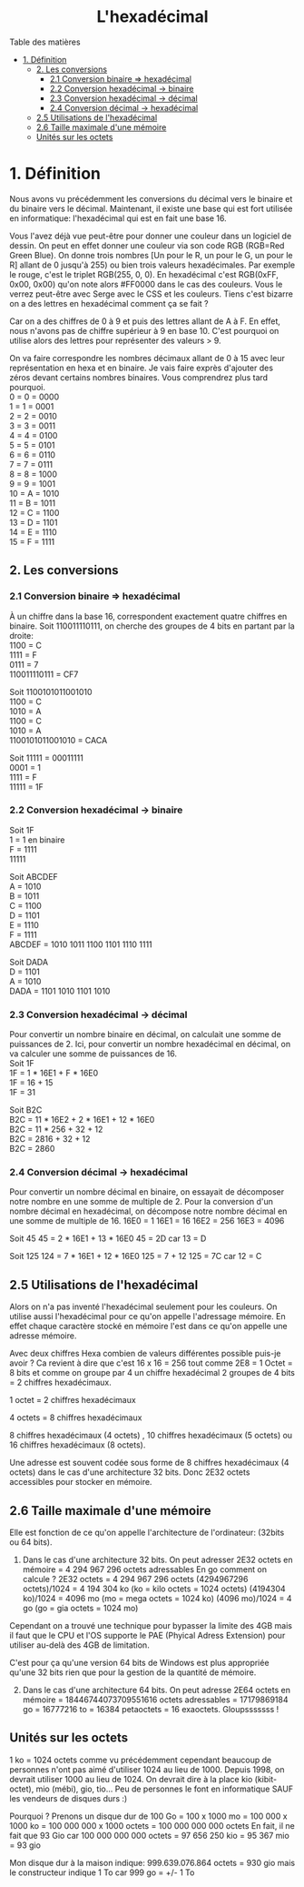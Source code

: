<h1 style="text-align:center">L'hexadécimal</h1>
Table des matières
<!-- @import "[TOC]" {cmd="toc" depthFrom=1 depthTo=6 orderedList=false} -->

<!-- code_chunk_output -->

- [1. Définition](#1-définition)
  - [2. Les conversions](#2-les-conversions)
    - [2.1 Conversion binaire => hexadécimal](#21-conversion-binaire--hexadécimal)
    - [2.2 Conversion hexadécimal -> binaire](#22-conversion-hexadécimal---binaire)
    - [2.3 Conversion hexadécimal -> décimal](#23-conversion-hexadécimal---décimal)
    - [2.4 Conversion décimal -> hexadécimal](#24-conversion-décimal---hexadécimal)
  - [2.5 Utilisations de l'hexadécimal](#25-utilisations-de-lhexadécimal)
  - [2.6 Taille maximale d'une mémoire](#26-taille-maximale-dune-mémoire)
  - [Unités sur les octets](#unités-sur-les-octets)

<!-- /code_chunk_output -->

# 1. Définition

Nous avons vu précédemment les conversions du décimal vers le binaire et du binaire vers le décimal.
Maintenant, il existe une base qui est fort utilisée en informatique: l'hexadécimal qui est en fait une base 16.

Vous l'avez déjà vue peut-être pour donner une couleur dans un logiciel de dessin. On peut en effet donner une couleur via son code RGB (RGB=Red Green Blue). On donne trois nombres [Un pour le R, un pour le G, un pour le R] allant de 0 jusqu'à 255) ou bien trois valeurs hexadécimales. Par exemple le rouge, c'est le triplet RGB(255, 0, 0). En hexadécimal c'est RGB(0xFF, 0x00, 0x00) qu'on note alors #FF0000 dans le cas des couleurs. Vous le verrez peut-être avec Serge avec le CSS et les couleurs. Tiens c'est bizarre on a des lettres en hexadécimal comment ça se fait ?

Car on a des chiffres de 0 à 9 et puis des lettres allant de A à F. En effet, nous n'avons pas de chiffre supérieur à 9 en base 10. C'est pourquoi on utilise alors des lettres pour représenter des valeurs > 9.

On va faire correspondre les nombres décimaux allant de 0 à 15 avec leur représentation en hexa et en binaire. Je vais faire exprès d'ajouter des zéros devant certains nombres binaires. Vous comprendrez plus tard pourquoi.  
0  = 0 = 0000  
1  = 1 = 0001  
2  = 2 = 0010  
3  = 3 = 0011  
4  = 4 = 0100  
5  = 5 = 0101  
6  = 6 = 0110  
7  = 7 = 0111  
8  = 8 = 1000  
9  = 9 = 1001  
10 = A = 1010  
11 = B = 1011  
12 = C = 1100  
13 = D = 1101  
14 = E = 1110  
15 = F = 1111  

## 2. Les conversions
### 2.1 Conversion binaire => hexadécimal

À un chiffre dans la base 16, correspondent exactement quatre chiffres en binaire.
Soit 110011110111, on cherche des groupes de 4 bits en partant par la droite:  
1100 = C  
1111 = F  
0111 = 7  
110011110111 = CF7  

Soit 1100101011001010  
1100 = C  
1010 = A  
1100 = C  
1010 = A  
1100101011001010 = CACA  

Soit 11111 = 00011111  
0001 = 1  
1111 = F  
11111 = 1F  

### 2.2 Conversion hexadécimal -> binaire

Soit 1F  
1 = 1 en binaire  
F = 1111  
11111  

Soit ABCDEF  
A = 1010  
B = 1011  
C = 1100  
D = 1101  
E = 1110  
F = 1111  
ABCDEF = 1010 1011 1100 1101 1110 1111

Soit DADA  
D = 1101  
A = 1010  
DADA = 1101 1010 1101 1010  

### 2.3 Conversion hexadécimal -> décimal

Pour convertir un nombre binaire en décimal, on calculait une somme de puissances de 2.
Ici, pour convertir un nombre hexadécimal en décimal, on va calculer une somme de puissances de 16.  
Soit 1F  
1F = 1 * 16E1 + F * 16E0  
1F = 16 + 15  
1F = 31  

Soit B2C  
B2C = 11 * 16E2 + 2 * 16E1 + 12 * 16E0  
B2C = 11 * 256 + 32 + 12  
B2C = 2816 + 32 + 12  
B2C = 2860

### 2.4 Conversion décimal -> hexadécimal

Pour convertir un nombre décimal en binaire, on essayait de décomposer notre nombre en une somme de multiple de 2.
Pour la conversion d'un nombre décimal en hexadécimal, on décompose notre nombre décimal en une somme de multiple de 16.
16E0 = 1
16E1 = 16
16E2 = 256
16E3 = 4096

Soit 45
45 = 2 * 16E1 + 13 * 16E0
45 = 2D  car 13 = D

Soit 125
124 = 7 * 16E1 + 12 * 16E0
125 = 7 + 12
125 = 7C car 12 = C

## 2.5 Utilisations de l'hexadécimal

Alors on n'a pas inventé l'hexadécimal seulement pour les couleurs. On utilise aussi l'hexadécimal pour ce qu'on appelle l'adressage mémoire.
En effet chaque caractère stocké en mémoire l'est dans ce qu'on appelle une adresse mémoire.

Avec deux chiffres Hexa combien de valeurs différentes possible puis-je avoir ?
Ca revient à dire que c'est 16 x 16 = 256 tout comme 2E8 = 1 Octet = 8 bits et comme on groupe par 4 un chiffre hexadécimal 2 groupes de 4 bits = 2 chiffres hexadécimaux.

1 octet = 2 chiffres hexadécimaux

4 octets = 8 chiffres hexadécimaux

8 chiffres hexadécimaux (4 octets) , 10 chiffres hexadécimaux (5 octets) ou 16 chiffres hexadécimaux (8 octets).

Une adresse est souvent codée sous forme de 8 chiffres hexadécimaux (4 octets) dans le cas d'une architecture 32 bits. Donc 2E32 octets accessibles pour stocker en mémoire.

## 2.6 Taille maximale d'une mémoire 
Elle est fonction de ce qu'on appelle l'architecture de l'ordinateur: (32bits ou 64 bits).

1) Dans le cas d'une architecture 32 bits.
On peut adresser 2E32 octets en mémoire = 4 294 967 296 octets adressables
En go comment on calcule ?
2E32 octets = 4 294 967 296  octets
(4294967296 octets)/1024 = 4 194 304 ko (ko = kilo octets = 1024 octets)
(4194304 ko)/1024 = 4096 mo (mo = mega octets = 1024 ko)
(4096 mo)/1024 = 4 go (go = gia octets = 1024 mo)

Cependant on a trouvé une technique pour bypasser la limite des 4GB mais il faut que le CPU et l'OS supporte le PAE (Phyical Adress Extension) pour utiliser au-delà des 4GB de limitation.

C'est pour ça qu'une version 64 bits de Windows est plus appropriée qu'une 32 bits rien que pour la gestion de la quantité de mémoire.

2) Dans le cas d'une architecture 64 bits.
On peut adresse 2E64 octets en mémoire = 18446744073709551616 octets adressables = 17179869184 go = 16777216  to = 16384 petaoctets  = 16 exaoctets. Gloupsssssss !

## Unités sur les octets

1 ko = 1024 octets comme vu précédemment cependant beaucoup de personnes n'ont pas aimé d'utiliser 1024 au lieu de 1000.
Depuis 1998, on devrait utiliser 1000 au lieu de 1024. 
On devrait dire à la place kio (kibit-octet), mio (mébi), gio, tio...
Peu de personnes le font en informatique SAUF les vendeurs de disques durs :)

Pourquoi ?
Prenons un disque dur de 100 Go = 100 x 1000 mo = 100 000 x 1000 ko = 100 000 000 x 1000 octets = 100 000 000 000 octets
En fait, il ne fait que 93 Gio car 100 000 000 000 octets = 97 656 250 kio  = 95 367 mio = 93 gio

Mon disque dur à la maison indique: 999.639.076.864 octets = 930 gio mais le constructeur indique 1 To car 999 go = +/- 1 To